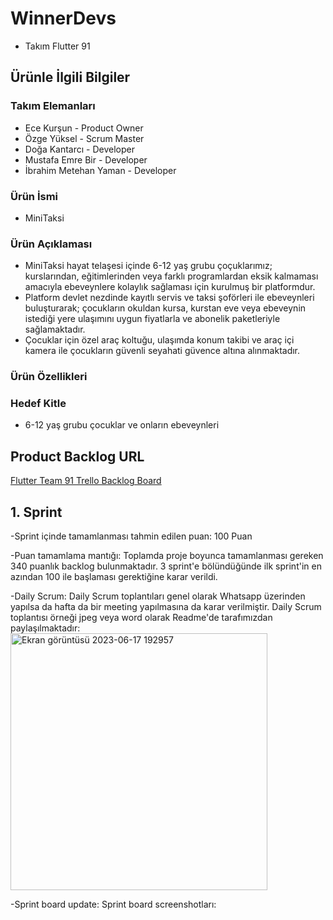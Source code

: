 # WinnerDevs
- Takım Flutter 91
## Ürünle İlgili Bilgiler
### Takım Elemanları 
- Ece Kurşun - Product Owner
- Özge Yüksel - Scrum Master
- Doğa Kantarcı - Developer
- Mustafa Emre Bir - Developer
- İbrahim Metehan Yaman - Developer
### Ürün İsmi
- MiniTaksi
### Ürün Açıklaması
- MiniTaksi hayat telaşesi içinde 6-12 yaş grubu çoçuklarımız; kurslarından, eğitimlerinden veya farklı programlardan eksik kalmaması amacıyla ebeveynlere kolaylık sağlaması için kurulmuş bir platformdur. 
- Platform devlet nezdinde kayıtlı servis ve taksi şoförleri ile ebeveynleri buluşturarak; çocukların okuldan kursa, kurstan eve veya ebeveynin istediği yere ulaşımını uygun fiyatlarla ve abonelik paketleriyle sağlamaktadır.
- Çocuklar için özel araç koltuğu, ulaşımda konum takibi ve araç içi kamera ile çocukların güvenli seyahati güvence altına alınmaktadır. 
### Ürün Özellikleri
### Hedef Kitle
- 6-12 yaş grubu çocuklar ve onların ebeveynleri
## Product Backlog URL 
[Flutter Team 91 Trello Backlog Board](https://trello.com/b/T2ouExzT/project-management) 

## 1. Sprint

-Sprint içinde tamamlanması tahmin edilen puan: 100 Puan

-Puan tamamlama mantığı: Toplamda proje boyunca tamamlanması gereken 340 puanlık backlog bulunmaktadır. 3 sprint'e bölündüğünde ilk sprint'in en azından 100 ile başlaması gerektiğine karar verildi.

-Daily Scrum: Daily Scrum toplantıları genel olarak Whatsapp üzerinden yapılsa da hafta da bir meeting yapılmasına da  karar verilmiştir. Daily Scrum toplantısı örneği jpeg veya word olarak Readme'de tarafımızdan paylaşılmaktadır: <img width="411" alt="Ekran görüntüsü 2023-06-17 192957" src="https://github.com/ozgeyuksell/WinnerDevs/assets/136381223/f6d355ea-5e34-4c68-b892-2b66dd6edf48">


-Sprint board update: Sprint board screenshotları:
